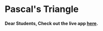 # Pascal's Triangle

#### Dear Students, Check out the live app [here](https://kdeepika-brs.github.io/Pascal-s-Triangle---DSA/).
